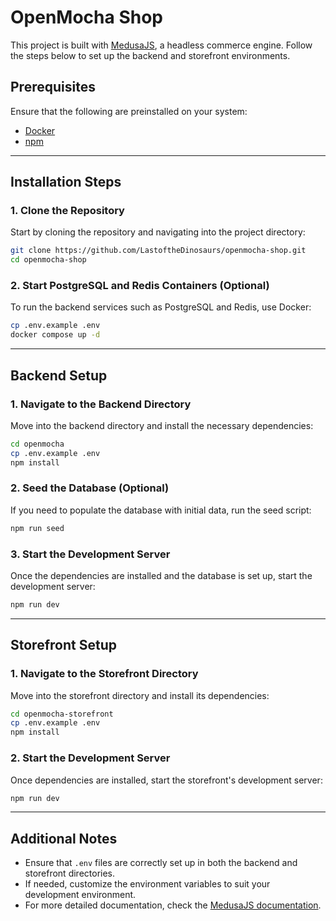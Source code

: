 # OpenMocha Shop

This project is built with [MedusaJS](https://medusajs.com/), a headless commerce engine. Follow the steps below to set up the backend and storefront environments.

## Prerequisites

Ensure that the following are preinstalled on your system:

- [Docker](https://www.docker.com/get-started)
- [npm](https://www.npmjs.com/get-npm)

---

## Installation Steps

### 1. Clone the Repository

Start by cloning the repository and navigating into the project directory:

```bash
git clone https://github.com/LastoftheDinosaurs/openmocha-shop.git
cd openmocha-shop
```

### 2. Start PostgreSQL and Redis Containers (Optional)

To run the backend services such as PostgreSQL and Redis, use Docker:

```bash
cp .env.example .env
docker compose up -d
```

---

## Backend Setup

### 1. Navigate to the Backend Directory

Move into the backend directory and install the necessary dependencies:

```bash
cd openmocha
cp .env.example .env
npm install
```

### 2. Seed the Database (Optional)

If you need to populate the database with initial data, run the seed script:

```bash
npm run seed
```

### 3. Start the Development Server

Once the dependencies are installed and the database is set up, start the development server:

```bash
npm run dev
```

---

## Storefront Setup

### 1. Navigate to the Storefront Directory

Move into the storefront directory and install its dependencies:

```bash
cd openmocha-storefront
cp .env.example .env
npm install
```

### 2. Start the Development Server

Once dependencies are installed, start the storefront's development server:

```bash
npm run dev
```

---

## Additional Notes

- Ensure that `.env` files are correctly set up in both the backend and storefront directories.
- If needed, customize the environment variables to suit your development environment.
- For more detailed documentation, check the [MedusaJS documentation](https://docs.medusajs.com).
